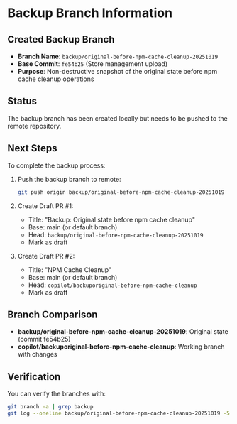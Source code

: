 # Backup Branch Information

## Created Backup Branch
- **Branch Name**: `backup/original-before-npm-cache-cleanup-20251019`
- **Base Commit**: `fe54b25` (Store management upload)
- **Purpose**: Non-destructive snapshot of the original state before npm cache cleanup operations

## Status
The backup branch has been created locally but needs to be pushed to the remote repository.

## Next Steps
To complete the backup process:

1. Push the backup branch to remote:
   ```bash
   git push origin backup/original-before-npm-cache-cleanup-20251019
   ```

2. Create Draft PR #1: 
   - Title: "Backup: Original state before npm cache cleanup"
   - Base: main (or default branch)
   - Head: `backup/original-before-npm-cache-cleanup-20251019`
   - Mark as draft

3. Create Draft PR #2:
   - Title: "NPM Cache Cleanup"
   - Base: main (or default branch)  
   - Head: `copilot/backuporiginal-before-npm-cache-cleanup`
   - Mark as draft

## Branch Comparison
- **backup/original-before-npm-cache-cleanup-20251019**: Original state (commit fe54b25)
- **copilot/backuporiginal-before-npm-cache-cleanup**: Working branch with changes

## Verification
You can verify the branches with:
```bash
git branch -a | grep backup
git log --oneline backup/original-before-npm-cache-cleanup-20251019 -5
```
